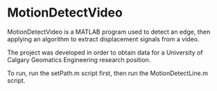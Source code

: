 # MotionDetectVideo

MotionDetectVideo is a MATLAB program used to detect an edge, then applying an algorithm to extract displacement signals from a video.

The project was developed in order to obtain data for a University of Calgary Geomatics Engineering research position.

To run, run the setPath.m script first, then run the MotionDetectLine.m script.
